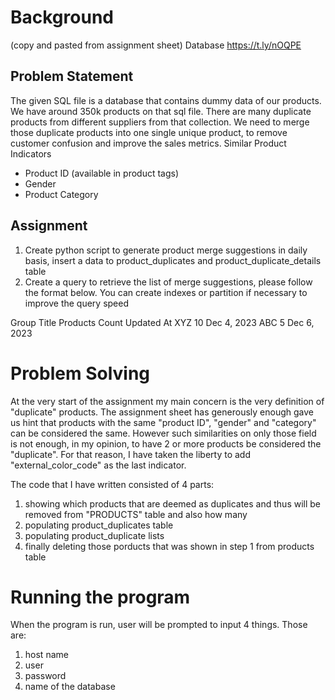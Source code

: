 # Background

(copy and pasted from assignment sheet)
Database
https://t.ly/nOQPE

## Problem Statement
The given SQL file is a database that contains dummy data of our products. We have around
350k products on that sql file. There are many duplicate products from different suppliers
from that collection. We need to merge those duplicate products into one single unique
product, to remove customer confusion and improve the sales metrics.
Similar Product Indicators
- Product ID (available in product tags)
- Gender
- Product Category

## Assignment
1. Create python script to generate product merge suggestions in daily basis, insert a
data to product_duplicates and product_duplicate_details table
2. Create a query to retrieve the list of merge suggestions, please follow the format
below. You can create indexes or partition if necessary to improve the query speed

Group Title Products Count Updated At
XYZ 10 Dec 4, 2023
ABC 5 Dec 6, 2023

# Problem Solving
At the very start of the assignment my main concern is the very definition of "duplicate" products. The assignment sheet has generously enough gave us hint that products with the same "product ID", "gender" and "category" can be considered the same. However such similarities on only those field is not enough, in my opinion, to have 2 or more products be considered the "duplicate". For that reason, I have taken the liberty to add "external_color_code" as the last indicator.

The code that I have written consisted of 4 parts:
1. showing which products that are deemed as duplicates and thus will be removed from "PRODUCTS" table and also how many
2. populating product_duplicates table
3. populating product_duplicate lists
4. finally deleting those porducts that was shown in step 1 from products table

# Running the program
When the program is run, user will be prompted to input 4 things. Those are:
1. host name
2. user
3. password
4. name of the database